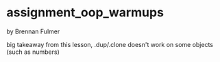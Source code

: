 # assignment_oop_warmups

by Brennan Fulmer

big takeaway from this lesson, .dup/.clone doesn't work on some objects (such as numbers)
